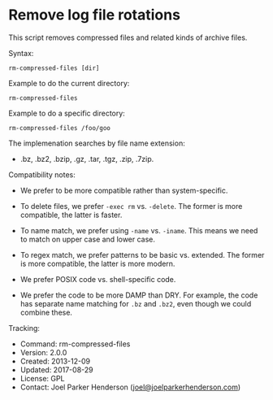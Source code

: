 # Remove log file rotations

This script removes compressed files and related kinds of archive files.

Syntax:

    rm-compressed-files [dir]

Example to do the current directory:

    rm-compressed-files

Example to do a specific directory:

    rm-compressed-files /foo/goo

The implemenation searches by file name extension:

  * .bz, .bz2, .bzip, .gz, .tar, .tgz, .zip, .7zip.

Compatibility notes:

  * We prefer to be more compatible rather than system-specific.

  * To delete files, we prefer `-exec rm` vs. `-delete`.
    The former is more compatible, the latter is faster.

  * To name match, we prefer using `-name` vs. `-iname`.
    This means we need to match on upper case and lower case.

  * To regex match, we prefer patterns to be basic vs. extended.
    The former is more compatible, the latter is more modern.

  * We prefer POSIX code vs. shell-specific code.

  * We prefer the code to be more DAMP than DRY.
    For example, the code has separate name matching 
    for `.bz` and `.bz2`, even though we could combine these.

Tracking:

  * Command: rm-compressed-files
  * Version: 2.0.0
  * Created: 2013-12-09
  * Updated: 2017-08-29
  * License: GPL
  * Contact: Joel Parker Henderson (joel@joelparkerhenderson.com)

